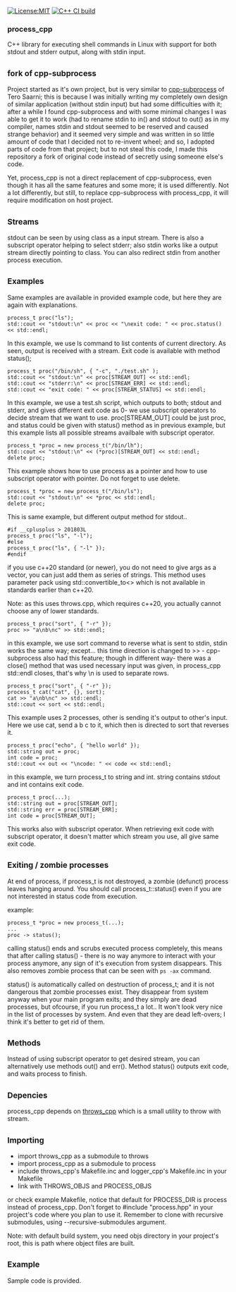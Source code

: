 [![License:MIT](https://img.shields.io/badge/License-MIT-blue?style=plastic)](LICENSE)
[![C++ CI build](../../actions/workflows/build.yml/badge.svg)](../../actions/workflows/build.yml)
### process_cpp

C++ library for executing shell commands in Linux with support for
both stdout and stderr output, along with stdin input.

## <sub>fork of cpp-subprocess</sub>

Project started as it's own project, but is very similar to [cpp-subprocess](https://github.com/tsaarni/cpp-subprocess)
of Tero Saarni; this is because I was initially writing my completely
own design of similar application (without stdin input) but had some difficulties
with it; after a while I found cpp-subprocess and with some minimal changes
I was able to get it to work (had to rename stdin to in() and stdout to out() as
in my compiler, names stdin and stdout seemed to be reserved and caused strange
behavior) and it seemed very simple and was written in so little amount of
code that I decided not to re-invent wheel; and so, I adopted parts of code
from that project; but to not steal this code, I made this repository a fork
of original code instead of secretly using someone else's code.

Yet, process_cpp is not a direct replacement of cpp-subprocess, even though
it has all the same features and some more; it is used differently. Not a lot
differently, but still, to replace cpp-subprocess with process_cpp, it will
require modification on host project.

## <sub>Streams</sub>

stdout can be seen by using class as a input stream. There is also a
subscript operator helping to select stderr; also stdin works like a
output stream directly pointing to class.
You can also redirect stdin from another process execution.

## <sub>Examples</sub>

Same examples are available in provided example code, but
here they are again with explanations.

```
process_t proc("ls");
std::cout << "stdout:\n" << proc << "\nexit code: " << proc.status() << std::endl;
```

In this example, we use ls command to list contents of current directory.
As seen, output is received with a stream.
Exit code is available with method status();

```
process_t proc("/bin/sh", { "-c", "./test.sh" );
std::cout << "stdout:\n" << proc[STREAM_OUT] << std::endl;
std::cout << "stderr:\n" << proc[STREAM_ERR] << std::endl;
std::cout << "exit code: " << proc[STREAM_STATUS] << std::endl;
```

In this example, we use a test.sh script, which outputs to both;
stdout and stderr, and gives different exit code as 0- we use
subscript operators to decide stream that we want to use.
proc[STREAM_OUT] could be just proc, and status could be
given with status() method as in previous example, but this
example lists all possible streams availbale with subscript
operator.

```
process_t *proc = new process_t("/bin/lh");
std::cout << "stdout:\n" << (*proc)[STREAM_OUT] << std::endl;
delete proc;
```

This example shows how to use process as a pointer and how
to use subscript operator with pointer. Do not forget to use
delete.

```
process_t *proc = new process_t("/bin/ls");
std::cout << "stdout:\n" << *proc << std::endl;
delete proc;
```

This is same example, but different output method for stdout..

```
#if __cplusplus > 201803L
process_t proc("ls", "-l");
#else
process_t proc("ls", { "-l" });
#endif
```

if you use c++20 standard (or newer), you do not need to give
args as a vector, you can just add them as series of strings.
This method uses parameter pack using std::convertible_to<>
which is not available in standards earlier than c++20.

Note: as this uses throws.cpp, which requires c++20, you
actually cannot choose any of lower standards.

```
process_t proc("sort", { "-r" });
proc >> "a\nb\nc" >> std::endl;
```

in this example, we use sort command to reverse what
is sent to stdin, stdin works the same way; except...
this time direction is changed to >> - cpp-subprocess
also had this feature; though in different way-
there was a close() method that was used necessary input
was given, in process_cpp std::endl closes, that's why
\n is used to separate rows.

```
process_t proc("sort", { "-r" });
process_t cat("cat", {}, sort);
cat >> "a\nb\nc" >> std::endl;
std::cout << sort << std::endl;
```

This example uses 2 processes, other is sending it's output
to other's input. Here we use cat, send a b c to it,
which then is directed to sort that reverses it.

```
process_t proc("echo", { "hello world" });
std::string out = proc;
int code = proc;
std::cout << out << "\ncode: " << code << std::endl;
```

in this example, we turn process_t to string and int.
string contains stdout and int contains exit code.

```
process_t proc(...);
std::string out = proc[STREAM_OUT];
std::string err = proc[STREAM_ERR];
int code = proc[STREAM_OUT];
```

This works also with subscript operator. When
retrieving exit code with subscript operator,
it doesn't matter which stream you use, all give
same exit code.

## <sub>Exiting / zombie processes</sub>

At end of process, if process_t is not destroyed, a zombie (defunct) process
leaves hanging around. You should call process_t::status() even if you are
not interested in status code from execution.

example:
```
process_t *proc = new process_t(...);
...
proc -> status();
```

calling status() ends and scrubs executed process completely, this means
that after calling status() - there is no way anymore to interact with
your process anymore, any sign of it's execution from system disappears.
This also removes zombie process that can be seen with ```ps -ax``` command.

status() is automatically called on destruction of process_t; and it is not
dangerous that zombie processes exist. They disappear from system anyway
when your main program exits; and they simply are dead processes, but
ofcourse, if you run process_t a lot.. It won't look very nice in the list
of processes by system. And even that they are dead left-overs; I think
it's better to get rid of them.

## <sub>Methods</sub>

Instead of using subscript operator to get desired stream, you
can alternatively use methods out() and err().
Method status() outputs exit code, and waits process to finish.

## <sub>Depencies</sub>

process_cpp depends on [throws_cpp](https://github.com/oskarirauta/throws_cpp)
which is a small utility to throw with stream.

## <sub>Importing</sub>

 - import throws_cpp as a submodule to throws
 - import process_cpp as a submodule to process
 - include throws_cpp's Makefile.inc and logger_cpp's Makefile.inc in your Makefile
 - link with THROWS_OBJS and PROCESS_OBJS

or check example Makefile, notice that default for PROCESS_DIR is process instead of process_cpp.
Don't forget to #include "process.hpp" in your project's code where you plan to use it.
Remember to clone with recursive submodules, using --recursive-submodules argument.

Note: with default build system, you need objs directory in your project's root, this is path
where object files are built.

## <sub>Example</sub>

Sample code is provided.
